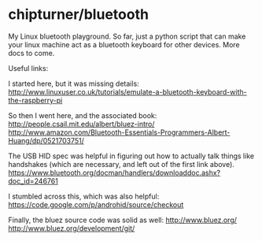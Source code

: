 chipturner/bluetooth
=========

My Linux bluetooth playground.  So far, just a python script that can
make your linux machine act as a bluetooth keyboard for other
devices. More docs to come.

Useful links:

I started here, but it was missing details:
http://www.linuxuser.co.uk/tutorials/emulate-a-bluetooth-keyboard-with-the-raspberry-pi

So then I went here, and the associated book:
http://people.csail.mit.edu/albert/bluez-intro/
http://www.amazon.com/Bluetooth-Essentials-Programmers-Albert-Huang/dp/0521703751/

The USB HID spec was helpful in figuring out how to actually talk
things like handshakes (which are necessary, and left out of the first
link above).
https://www.bluetooth.org/docman/handlers/downloaddoc.ashx?doc_id=246761

I stumbled across this, which was also helpful:
https://code.google.com/p/androhid/source/checkout

Finally, the bluez source code was solid as well:
http://www.bluez.org/
http://www.bluez.org/development/git/

